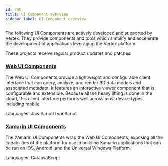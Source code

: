 ```yaml
---
id: sdk
title: UI Component overview
sidebar_label: UI Component overview
---
```


The following UI Components are actively developed and supported by Vertex. They provide components and tools which simplify and accelerate the development of applications leveraging the Vertex platform.

These projects receive regular product updates and patches.

### [Web UI Components](./sdk/sdk-web)

The Web UI Components provide a lightweight and configurable client interface that can query, analyze, and render 3D data models and associated metadata. It features an interactive viewer component that is configurable and extensible. Because all the heavy lifting is done in the cloud, this client interface performs well across most device types, including mobile.

Languages: JavaScript/TypeScript

### [Xamarin UI Components](./sdk/sdk-xamarin)

The Xamarin UI Components wrap the Web UI Components, exposing all the capabilities of the platform for use in building Xamarin applications that can be run on iOS, Android, and the Universal Windows Platform.

Languages: C#/JavaScript
